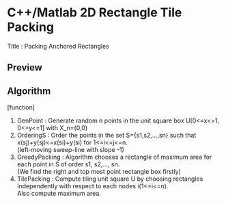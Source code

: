 # C++/Matlab 2D Rectangle Tile Packing
Title : Packing Anchored Rectangles

## Preview

## Algorithm
[function]
1. GenPoint : Generate random n points in the unit square box U[0<=x<=1, 0<=y<=1] with X_n=(0,0)
2. OrderingS : Order the points in the set S={s1,s2,...,sn} such that x(sj)+y(sj)<=x(si)+y(si) for 1<=i<=j<=n.  
(left-moving sweep-line with slope -1)
3. GreedyPacking : Algorithm chooses a rectangle of maximum area for each point in S of order s1, s2,..., sn.   
(We find the right and top most point rectangle box firstly)
4. TilePacking : Compute tiling unit square U by choosing rectangles independently with respect to each nodes i(1<=i<=n).  
Also compute maximum area.
